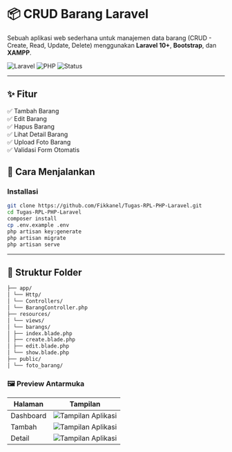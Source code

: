 # 📦 CRUD Barang Laravel

Sebuah aplikasi web sederhana untuk manajemen data barang (CRUD - Create, Read, Update, Delete) menggunakan **Laravel 10+**, **Bootstrap**, dan **XAMPP**.

![Laravel](https://img.shields.io/badge/Laravel-php--framework-red?logo=laravel)
![PHP](https://img.shields.io/badge/PHP-8.1%2B-blue?logo=php)
![Status](https://img.shields.io/badge/status-active-brightgreen)

---

## ✨ Fitur

✅ Tambah Barang  
✅ Edit Barang  
✅ Hapus Barang  
✅ Lihat Detail Barang  
✅ Upload Foto Barang  
✅ Validasi Form Otomatis

## 🚀 Cara Menjalankan

### Installasi
```bash
git clone https://github.com/Fikkanel/Tugas-RPL-PHP-Laravel.git
cd Tugas-RPL-PHP-Laravel
composer install
cp .env.example .env
php artisan key:generate
php artisan migrate
php artisan serve
```
---
## 📂 Struktur Folder
```bash
├── app/
│ └── Http/
│ └── Controllers/
│ └── BarangController.php
├── resources/
│ └── views/
│ └── barangs/
│ ├── index.blade.php
│ ├── create.blade.php
│ ├── edit.blade.php
│ └── show.blade.php
├── public/
│ └── foto_barang/
```

### 🖼️ Preview Antarmuka
| Halaman   | Tampilan                                                             |
| --------- | -------------------------------------------------------------------- |
| Dashboard | ![Tampilan Aplikasi](Dashboard.png)   |
| Tambah    | ![Tampilan Aplikasi](tambah.png) |
| Detail    | ![Tampilan Aplikasi](detail.png)    |
